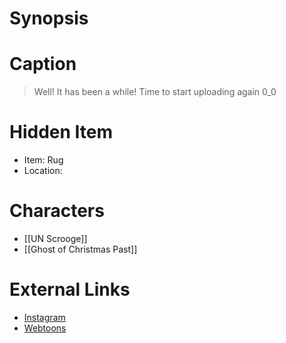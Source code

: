 # Synopsis


# Caption
> Well! It has been a while! Time to start uploading again 0_0

# Hidden Item
* Item: Rug
* Location: <spoiler></spoiler>

# Characters
* [[UN Scrooge]]
* [[Ghost of Christmas Past]]

# External Links
* [Instagram](https://www.instagram.com/p/CXt0cFDK_Sk/?igshid=YmMyMTA2M2Y=)
* [Webtoons](https://www.webtoons.com/en/challenge/twistwood-tales/101-spooked/viewer?title_no=344740&episode_no=111)